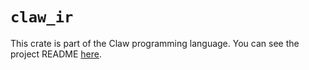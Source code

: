 # `claw_ir`

This crate is part of the Claw programming language. You can see the project README [here](https://github.com/BD103/Claw).

